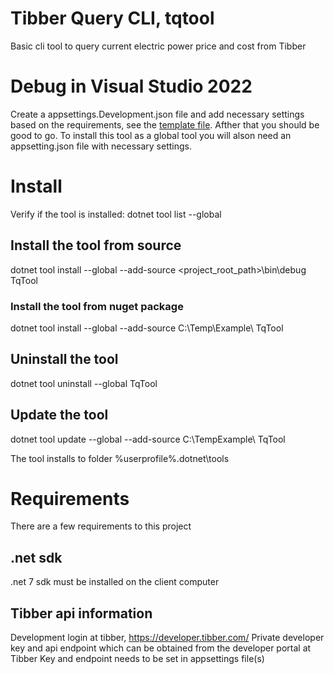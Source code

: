 # Tibber Query CLI, tqtool
Basic cli tool to query current electric power price and cost from Tibber

# Debug in Visual Studio 2022
Create a appsettings.Development.json file and add necessary settings based on the requirements, see the [template file](./TqTool/template.appsettings.json). Afther that you should be good to go.
To install this tool as a global tool you will alson need an appsetting.json file with necessary settings.

# Install
Verify if the tool is installed: dotnet tool list --global

## Install the tool from source
dotnet tool install --global --add-source <project_root_path>\bin\debug TqTool

### Install the tool from nuget package
dotnet tool install --global --add-source C:\Temp\Example\ TqTool

## Uninstall the tool
dotnet tool uninstall --global TqTool

## Update the tool
dotnet tool update --global --add-source C:\TempExample\ TqTool

The tool installs to folder %userprofile%\.dotnet\tools

# Requirements
There are a few requirements to this project

## .net sdk
.net 7 sdk must be installed on the client computer

## Tibber api information
Development login at tibber, https://developer.tibber.com/
Private developer key and api endpoint which can be obtained from the developer portal at Tibber
Key and endpoint needs to be set in appsettings file(s)
